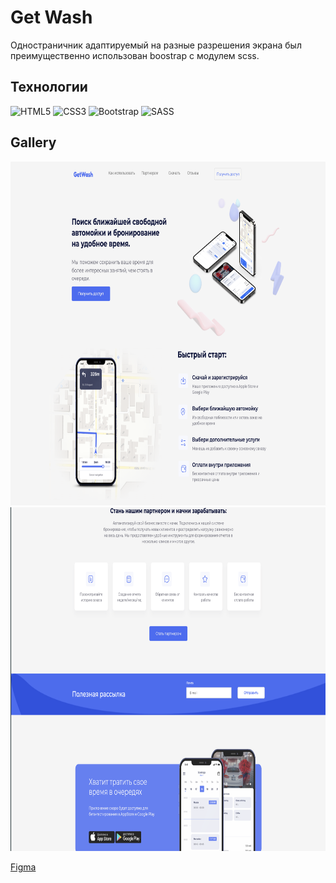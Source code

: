 # Get Wash
Одностраничник адаптируемый на разные разрешения экрана был преимущественно использован boostrap с модулем scss.
## Технологии
![HTML5](https://img.shields.io/badge/html5-%23E34F26.svg?style=for-the-badge&logo=html5&logoColor=white)
![CSS3](https://img.shields.io/badge/css3-%231572B6.svg?style=for-the-badge&logo=css3&logoColor=white)
![Bootstrap](https://img.shields.io/badge/bootstrap-%238511FA.svg?style=for-the-badge&logo=bootstrap&logoColor=white)
![SASS](https://img.shields.io/badge/SASS-hotpink.svg?style=for-the-badge&logo=SASS&logoColor=white)
## Gallery

<img src="./img/first.png" alt="Пример маршрута на карте" width="800" height="550"/>  
<img src="./img/second.png" alt="Пример маршрута на карте" width="800" height="550"/>  


[Figma](https://www.figma.com/file/jQ4cfanZXfDBmsXOyDh6ol/Realco-project?type=design&node-id=8-62&mode=design&t=5bN43qYv8CAcgQSP-0)
